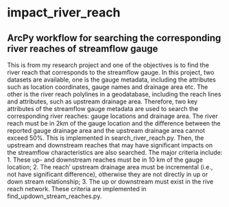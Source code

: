 # impact_river_reach

## ArcPy workflow for searching the corresponding river reaches of streamflow gauge

This is from my research project and one of the objectives is to find the river reach that corresponds to the streamflow gauge. In this project, two datasets are available, one is the gauge metadata, including the attributes such as location coordinates, gauge names and drainage area etc. The other is the river reach polylines in a geodatabase, including the reach lines and attributes, such as upstream drainage area. Therefore, two key attributes of the streamflow gauge metadata are used to search the corresponding river reaches: gauge locations and drainage area. The river reach must be in 2km of the gauge location and the difference between the reported gauge drainage area and the upstream drainage area cannot exceed 50%. This is implemented in search_river_reach.py. Then, the upstream and downstream reaches that may have significant impacts on the streamflow characteristics are also searched. The major criteria include: 1. These up- and downstream reaches must be in 10 km of the gauge location; 2. The reach’ upstream drainage area must be incremental (i.e., not have significant difference), otherwise they are not directly in up or down stream relationship; 3. The up or downstream must exist in the rive reach network. These criteria are implemented in find_updown_stream_reaches.py. 
